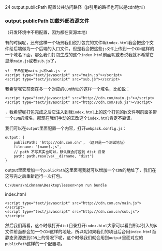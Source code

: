 24 output.publicPath 配置公共访问路径（js引用的路径也可以是cdn地址）

### output.publicPath 加载外部资源文件

（开发环境中不用配置，因为都在资源本地）

有的时候呢，还有这样一个场景我们说打包完的文件啊`index.html`我会把这个文件给后端做为一个后端的入口文件，但是我会把这些`js文件`上传到一个`CDN`这样的一个域名下面，那么我们打包生成的这个`index.html`前面呢或者说我就不希望它显示`main.js`或者`sub.js`了，


```
<!--不希望是main.js和sub.js-->
<script type="text/javascript" src="main.js"></script>
<script type="text/javascript" src="sub.js"></script>
```

我希望呢它前面在多一个对应的`CDN`地址的这样一个域名，比如说：

```
<script type="text/javascript" src="http://cdn.com/main.js"></script>
<script type="text/javascript" src="http://cdn.com/sub.js"></script>
```

，我希望呢打包完成之后它注入到我`index.html`上的这个打包的js文件啊前面多带一个`CDN`的域名，那现在我们手动的去改这个`index.html`肯定不靠谱。

我们可以在`output`里面配置一个内容，打开`webpack.config.js`：


```
output: {
    publicPath: 'http://cdn.com.cn/', （这只是一个测试地址）
    filename: "[name].js",
    // path 不写其实也可以，默认就会打包到 dist 目录
    path: path.resolve(__dirname, "dist")
}
```

output里面增加一个`publicPath`这里面呢我就可以增加一个`CDN`的地址了，我们在这写完之后重新运行一次打包。


```
C:\Users\nickname\Desktop\lesson>npm run bundle
```

index.html

```
<script type="text/javascript" src="http://cdn.com.cn/main.js"></script>
<script type="text/javascript" src="http://cdn.com.cn/sub.js"></script>
```

然后我们再看，这个时候打开`dist`目录打开`index.html`大家可以看到所以引入的js文件前面都会加一个`CDN`这样的地址，所以呢如果我们的项目后台用`index.html`而静态资源放到`CDN`上的情况下呢，这个时候我们就会用到`output`里面对应的`publicPath`这样的一个配置项。

